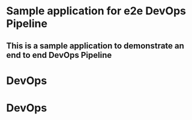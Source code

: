 # Sample application for e2e DevOps Pipeline
## This is a sample application to demonstrate an end to end DevOps Pipeline
# DevOps
# DevOps
